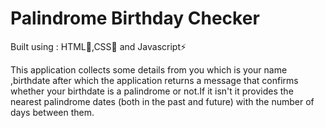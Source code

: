 # Palindrome Birthday Checker

Built using : HTML🔧,CSS🎨 and Javascript⚡

This application collects some details from you which  is your name ,birthdate after which the application returns a message that confirms whether your birthdate is a palindrome or not.If it isn't it provides the nearest palindrome dates (both in the past and future) with the number of days between them.

